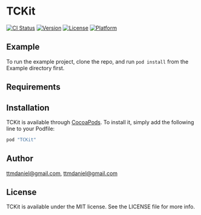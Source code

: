 # TCKit

[![CI Status](http://img.shields.io/travis/ttmdaniel@gmail.com/TCKit.svg?style=flat)](https://travis-ci.org/ttmdaniel@gmail.com/TCKit)
[![Version](https://img.shields.io/cocoapods/v/TCKit.svg?style=flat)](http://cocoapods.org/pods/TCKit)
[![License](https://img.shields.io/cocoapods/l/TCKit.svg?style=flat)](http://cocoapods.org/pods/TCKit)
[![Platform](https://img.shields.io/cocoapods/p/TCKit.svg?style=flat)](http://cocoapods.org/pods/TCKit)

## Example

To run the example project, clone the repo, and run `pod install` from the Example directory first.

## Requirements

## Installation

TCKit is available through [CocoaPods](http://cocoapods.org). To install
it, simply add the following line to your Podfile:

```ruby
pod "TCKit"
```

## Author

ttmdaniel@gmail.com, ttmdaniel@gmail.com

## License

TCKit is available under the MIT license. See the LICENSE file for more info.
